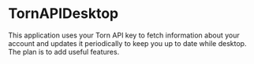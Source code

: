 # TornAPIDesktop

This application uses your Torn API key to fetch information about your account and updates it periodically to keep you up to date while 
desktop. The plan is to add useful features. 
